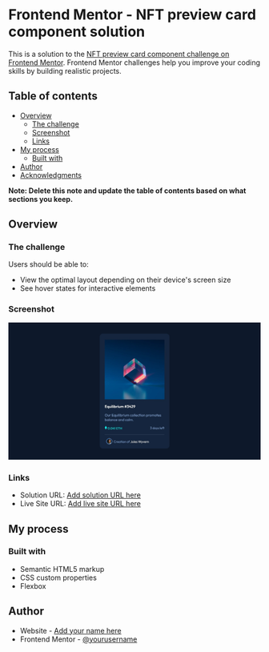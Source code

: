 # Frontend Mentor - NFT preview card component solution

This is a solution to the [NFT preview card component challenge on Frontend Mentor](https://www.frontendmentor.io/challenges/nft-preview-card-component-SbdUL_w0U). Frontend Mentor challenges help you improve your coding skills by building realistic projects. 

## Table of contents

- [Overview](#overview)
  - [The challenge](#the-challenge)
  - [Screenshot](#screenshot)
  - [Links](#links)
- [My process](#my-process)
  - [Built with](#built-with)
- [Author](#author)
- [Acknowledgments](#acknowledgments)

**Note: Delete this note and update the table of contents based on what sections you keep.**

## Overview

### The challenge

Users should be able to:

- View the optimal layout depending on their device's screen size
- See hover states for interactive elements

### Screenshot

![](./screenshot.jpg)


### Links

- Solution URL: [Add solution URL here](https://github.com/eliabedasilva/html-css/tree/main/modulo2/desafios/nft)
- Live Site URL: [Add live site URL here](https://eliabedasilva.github.io/html-css/modulo2/desafios/nft/index.html)

## My process

### Built with

- Semantic HTML5 markup
- CSS custom properties
- Flexbox


## Author

- Website - [Add your name here](https://github.com/eliabedasilva/html-css/tree/main/modulo2/desafios/nft)
- Frontend Mentor - [@yourusername](https://www.frontendmentor.io/profile/eliabedasilva)


